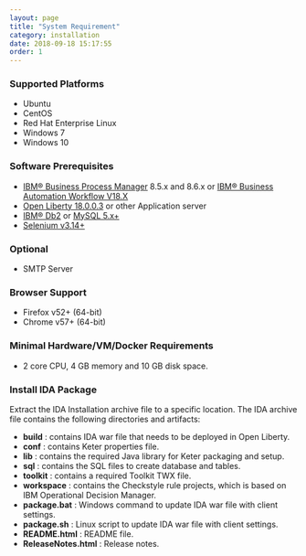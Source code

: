 ```yaml
---
layout: page
title: "System Requirement"
category: installation
date: 2018-09-18 15:17:55
order: 1
---
```


### Supported Platforms

* Ubuntu
* CentOS
* Red Hat Enterprise Linux
* Windows 7
* Windows 10


### Software Prerequisites

* [IBM® Business Process Manager](https://www.ibm.com/support/knowledgecenter/SSFTBX_8.5.7/com.ibm.wbpm.main.doc/topics/ibmbmp_overview.html) 8.5.x and 8.6.x or [IBM® Business Automation Workflow V18.X](https://www.ibm.com/support/knowledgecenter/en/SS8JB4_18.0.0/com.ibm.wbpm.workflow.main.doc/kc-homepage-workflow.html) 
* [Open Liberty 18.0.0.3](https://public.dhe.ibm.com/ibmdl/export/pub/software/openliberty/runtime/release/2018-09-05_2337/openliberty-18.0.0.3.zip) or other Application server
* [IBM® Db2](https://www.ibm.com/analytics/us/en/db2/) 
or [MySQL 5.x+](https://dev.mysql.com/downloads/mysql/)  
* [Selenium v3.14+](https://sdc-china.github.io/keter-doc/administration/administration-selenium-hub-configuration.html)

### Optional  

* SMTP Server


### Browser Support

* Firefox v52+ (64-bit)
* Chrome v57+ (64-bit)

### Minimal Hardware/VM/Docker Requirements
- 2 core CPU, 4 GB memory and 10 GB disk space.

### Install IDA Package
Extract the IDA Installation archive file to a specific location. The IDA archive file contains the following directories and artifacts: 

*  **build** : contains IDA war file that needs to be deployed in Open Liberty.
*  **conf** : contains Keter properties file.
*  **lib** : contains the required Java library for Keter packaging and setup.  
*  **sql** : contains the SQL files to create  database and tables.
*  **toolkit** : contains a required Toolkit TWX file.
*  **workspace** : contains the Checkstyle rule projects, which is based on IBM Operational Decision Manager.
*  **package.bat** : Windows command to update IDA war file with client settings.
*  **package.sh** : Linux script to update IDA war file with client settings.
*  **README.html** : README file.
*  **ReleaseNotes.html** : Release notes.

